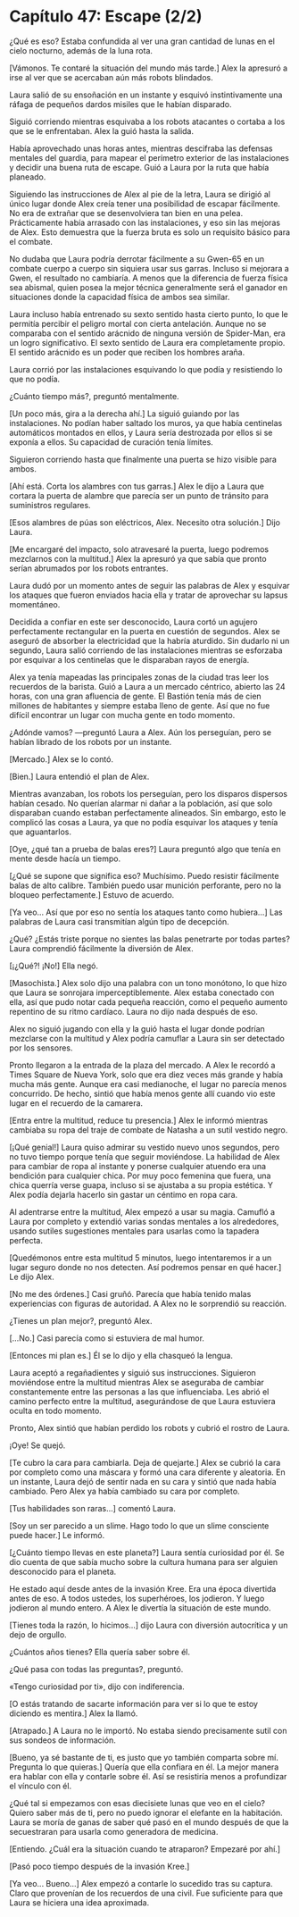 
# Capítulo 47: Escape (2/2)


¿Qué es eso? Estaba confundida al ver una gran cantidad de lunas en el cielo nocturno, además de la luna rota.

[Vámonos. Te contaré la situación del mundo más tarde.] Alex la apresuró a irse al ver que se acercaban aún más robots blindados.

Laura salió de su ensoñación en un instante y esquivó instintivamente una ráfaga de pequeños dardos misiles que le habían disparado.

Siguió corriendo mientras esquivaba a los robots atacantes o cortaba a los que se le enfrentaban. Alex la guió hasta la salida.

Había aprovechado unas horas antes, mientras descifraba las defensas mentales del guardia, para mapear el perímetro exterior de las instalaciones y decidir una buena ruta de escape. Guió a Laura por la ruta que había planeado.

Siguiendo las instrucciones de Alex al pie de la letra, Laura se dirigió al único lugar donde Alex creía tener una posibilidad de escapar fácilmente. No era de extrañar que se desenvolviera tan bien en una pelea. Prácticamente había arrasado con las instalaciones, y eso sin las mejoras de Alex. Esto demuestra que la fuerza bruta es solo un requisito básico para el combate. 

No dudaba que Laura podría derrotar fácilmente a su Gwen-65 en un combate cuerpo a cuerpo sin siquiera usar sus garras. Incluso si mejorara a Gwen, el resultado no cambiaría. A menos que la diferencia de fuerza física sea abismal, quien posea la mejor técnica generalmente será el ganador en situaciones donde la capacidad física de ambos sea similar.

Laura incluso había entrenado su sexto sentido hasta cierto punto, lo que le permitía percibir el peligro mortal con cierta antelación. Aunque no se comparaba con el sentido arácnido de ninguna versión de Spider-Man, era un logro significativo. El sexto sentido de Laura era completamente propio. El sentido arácnido es un poder que reciben los hombres araña.

Laura corrió por las instalaciones esquivando lo que podía y resistiendo lo que no podía.

¿Cuánto tiempo más?, preguntó mentalmente.

[Un poco más, gira a la derecha ahí.] La siguió guiando por las instalaciones. No podían haber saltado los muros, ya que había centinelas automáticos montados en ellos, y Laura sería destrozada por ellos si se exponía a ellos. Su capacidad de curación tenía límites.

Siguieron corriendo hasta que finalmente una puerta se hizo visible para ambos.

[Ahí está. Corta los alambres con tus garras.] Alex le dijo a Laura que cortara la puerta de alambre que parecía ser un punto de tránsito para suministros regulares.

[Esos alambres de púas son eléctricos, Alex. Necesito otra solución.] Dijo Laura.

[Me encargaré del impacto, solo atravesaré la puerta, luego podremos mezclarnos con la multitud.] Alex la apresuró ya que sabía que pronto serían abrumados por los robots entrantes.

Laura dudó por un momento antes de seguir las palabras de Alex y esquivar los ataques que fueron enviados hacia ella y tratar de aprovechar su lapsus momentáneo.

Decidida a confiar en este ser desconocido, Laura cortó un agujero perfectamente rectangular en la puerta en cuestión de segundos. Alex se aseguró de absorber la electricidad que la habría aturdido. Sin dudarlo ni un segundo, Laura salió corriendo de las instalaciones mientras se esforzaba por esquivar a los centinelas que le disparaban rayos de energía.

Alex ya tenía mapeadas las principales zonas de la ciudad tras leer los recuerdos de la barista. Guió a Laura a un mercado céntrico, abierto las 24 horas, con una gran afluencia de gente. El Bastión tenía más de cien millones de habitantes y siempre estaba lleno de gente. Así que no fue difícil encontrar un lugar con mucha gente en todo momento.

¿Adónde vamos? —preguntó Laura a Alex. Aún los perseguían, pero se habían librado de los robots por un instante.

[Mercado.] Alex se lo contó.

[Bien.] Laura entendió el plan de Alex.

Mientras avanzaban, los robots los perseguían, pero los disparos dispersos habían cesado. No querían alarmar ni dañar a la población, así que solo disparaban cuando estaban perfectamente alineados. Sin embargo, esto le complicó las cosas a Laura, ya que no podía esquivar los ataques y tenía que aguantarlos.

[Oye, ¿qué tan a prueba de balas eres?] Laura preguntó algo que tenía en mente desde hacía un tiempo.

[¿Qué se supone que significa eso? Muchísimo. Puedo resistir fácilmente balas de alto calibre. También puedo usar munición perforante, pero no la bloqueo perfectamente.] Estuvo de acuerdo.

[Ya veo… Así que por eso no sentía los ataques tanto como hubiera…] Las palabras de Laura casi transmitían algún tipo de decepción.

¿Qué? ¿Estás triste porque no sientes las balas penetrarte por todas partes? Laura comprendió fácilmente la diversión de Alex.

[¡¿Qué?! ¡No!] Ella negó.

[Masochista.] Alex solo dijo una palabra con un tono monótono, lo que hizo que Laura se sonrojara imperceptiblemente. Alex estaba conectado con ella, así que pudo notar cada pequeña reacción, como el pequeño aumento repentino de su ritmo cardíaco. Laura no dijo nada después de eso.

Alex no siguió jugando con ella y la guió hasta el lugar donde podrían mezclarse con la multitud y Alex podría camuflar a Laura sin ser detectado por los sensores.

Pronto llegaron a la entrada de la plaza del mercado. A Alex le recordó a Times Square de Nueva York, solo que era diez veces más grande y había mucha más gente. Aunque era casi medianoche, el lugar no parecía menos concurrido. De hecho, sintió que había menos gente allí cuando vio este lugar en el recuerdo de la camarera.

[Entra entre la multitud, reduce tu presencia.] Alex le informó mientras cambiaba su ropa del traje de combate de Natasha a un sutil vestido negro.

[¡Qué genial!] Laura quiso admirar su vestido nuevo unos segundos, pero no tuvo tiempo porque tenía que seguir moviéndose. La habilidad de Alex para cambiar de ropa al instante y ponerse cualquier atuendo era una bendición para cualquier chica. Por muy poco femenina que fuera, una chica querría verse guapa, incluso si se ajustaba a su propia estética. Y Alex podía dejarla hacerlo sin gastar un céntimo en ropa cara.

Al adentrarse entre la multitud, Alex empezó a usar su magia. Camufló a Laura por completo y extendió varias sondas mentales a los alrededores, usando sutiles sugestiones mentales para usarlas como la tapadera perfecta.

[Quedémonos entre esta multitud 5 minutos, luego intentaremos ir a un lugar seguro donde no nos detecten. Así podremos pensar en qué hacer.] Le dijo Alex.

[No me des órdenes.] Casi gruñó. Parecía que había tenido malas experiencias con figuras de autoridad. A Alex no le sorprendió su reacción.

¿Tienes un plan mejor?, preguntó Alex.

[…No.] Casi parecía como si estuviera de mal humor.

[Entonces mi plan es.] Él se lo dijo y ella chasqueó la lengua.

Laura aceptó a regañadientes y siguió sus instrucciones. Siguieron moviéndose entre la multitud mientras Alex se aseguraba de cambiar constantemente entre las personas a las que influenciaba. Les abrió el camino perfecto entre la multitud, asegurándose de que Laura estuviera oculta en todo momento.

Pronto, Alex sintió que habían perdido los robots y cubrió el rostro de Laura.

¡Oye! Se quejó.

[Te cubro la cara para cambiarla. Deja de quejarte.] Alex se cubrió la cara por completo como una máscara y formó una cara diferente y aleatoria. En un instante, Laura dejó de sentir nada en su cara y sintió que nada había cambiado. Pero Alex ya había cambiado su cara por completo.

[Tus habilidades son raras…] comentó Laura.

[Soy un ser parecido a un slime. Hago todo lo que un slime consciente puede hacer.] Le informó.

[¿Cuánto tiempo llevas en este planeta?] Laura sentía curiosidad por él. Se dio cuenta de que sabía mucho sobre la cultura humana para ser alguien desconocido para el planeta.

He estado aquí desde antes de la invasión Kree. Era una época divertida antes de eso. A todos ustedes, los superhéroes, los jodieron. Y luego jodieron al mundo entero. A Alex le divertía la situación de este mundo.

[Tienes toda la razón, lo hicimos...] dijo Laura con diversión autocrítica y un dejo de orgullo.

¿Cuántos años tienes? Ella quería saber sobre él.

¿Qué pasa con todas las preguntas?, preguntó.

«Tengo curiosidad por ti», dijo con indiferencia.

[O estás tratando de sacarte información para ver si lo que te estoy diciendo es mentira.] Alex la llamó.

[Atrapado.] A Laura no le importó. No estaba siendo precisamente sutil con sus sondeos de información.

[Bueno, ya sé bastante de ti, es justo que yo también comparta sobre mí. Pregunta lo que quieras.] Quería que ella confiara en él. La mejor manera era hablar con ella y contarle sobre él. Así se resistiría menos a profundizar el vínculo con él.

¿Qué tal si empezamos con esas diecisiete lunas que veo en el cielo? Quiero saber más de ti, pero no puedo ignorar el elefante en la habitación. Laura se moría de ganas de saber qué pasó en el mundo después de que la secuestraran para usarla como generadora de medicina.

[Entiendo. ¿Cuál era la situación cuando te atraparon? Empezaré por ahí.]

[Pasó poco tiempo después de la invasión Kree.]

[Ya veo... Bueno...] Alex empezó a contarle lo sucedido tras su captura. Claro que provenían de los recuerdos de una civil. Fue suficiente para que Laura se hiciera una idea aproximada.
